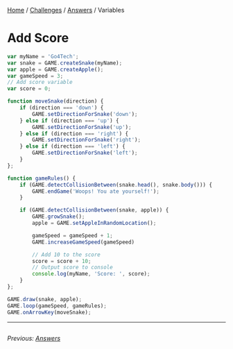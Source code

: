 [Home](../../README.md) / [Challenges](../README.md) / [Answers](./) / Variables

# Add Score

```javascript
var myName = 'Go4Tech';
var snake = GAME.createSnake(myName);
var apple = GAME.createApple();
var gameSpeed = 3;
// Add score variable
var score = 0;

function moveSnake(direction) {
	if (direction === 'down') {
		GAME.setDirectionForSnake('down');
	} else if (direction === 'up') {
		GAME.setDirectionForSnake('up');
	} else if (direction === 'right') {
		GAME.setDirectionForSnake('right');
	} else if (direction === 'left') {
		GAME.setDirectionForSnake('left');
	}
};

function gameRules() {
	if (GAME.detectCollisionBetween(snake.head(), snake.body())) {
		GAME.endGame('Woops! You ate yourself!');
	}

	if (GAME.detectCollisionBetween(snake, apple)) {
		GAME.growSnake();
		apple = GAME.setAppleInRandomLocation();

		gameSpeed = gameSpeed + 1;
		GAME.increaseGameSpeed(gameSpeed)

        // Add 10 to the score
        score = score + 10;
        // Output score to console
		console.log(myName, 'Score: ', score);
	}
};

GAME.draw(snake, apple);
GAME.loop(gameSpeed, gameRules);
GAME.onArrowKey(moveSnake);


```

---

<div style="overflow:auto">

<div style="float: left">

<i>Previous: <a href="./">Answers</a></i>


</div>